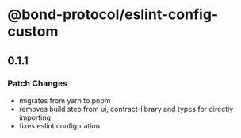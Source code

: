 # @bond-protocol/eslint-config-custom

## 0.1.1

### Patch Changes

- migrates from yarn to pnpm
- removes build step from ui, contract-library and types for directly importing
- fixes eslint configuration
